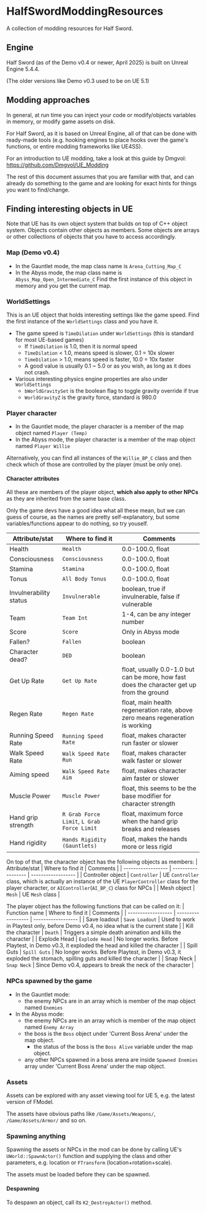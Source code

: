 # HalfSwordModdingResources
A collection of modding resources for Half Sword.

## Engine
Half Sword (as of the Demo v0.4 or newer, April 2025) is built on Unreal Engine 5.4.4. 

(The older versions like Demo v0.3 used to be on UE 5.1)

## Modding approaches
In general, at run time you can inject your code or modify/objects variables in memory, or modify game assets on disk.

For Half Sword, as it is based on Unreal Engine, all of that can be done with ready-made tools (e.g. hooking engines to place hooks over the game's functions, or entire modding frameworks like UE4SS).

For an introduction to UE modding, take a look at this guide by Dmgvol: https://github.com/Dmgvol/UE_Modding

The rest of this document assumes that you are familiar with that, and can already do something to the game and are looking for exact hints for things you want to find/change.

## Finding interesting objects in UE
Note that UE has its own object system that builds on top of C++ object system. Objects contain other objects as members. Some objects are arrays or other collections of objects that you have to access accordingly. 

### Map (Demo v0.4)
* In the Gauntlet mode, the map class name is `Arena_Cutting_Map_C`
* In the Abyss mode, the map class name is `Abyss_Map_Open_Intermediate_C`
Find the first instance of this object in memory and you get the current map.

### WorldSettings
This is an UE object that holds interesting settings like the game speed. Find the first instance of the `WorldSettings` class and you have it.
* The game speed is `TimeDilation` under `WorldSettings` (this is standard for most UE-based games)
  * If `TimeDilation` is 1.0, then it is normal speed
  * `TimeDilation` < 1.0, means speed is slower, 0.1 = 10x slower
  * `TimeDilation` > 1.0, means speed is faster, 10.0 = 10x faster
  * A good value is usually 0.1 ~ 5.0 or as you wish, as long as it does not crash.
* Various interesting physics engine properties are also under `WorldSettings`
  * `bWorldGravitySet` is the boolean flag to toggle gravity override if true
  * `WorldGravityZ` is the gravity force, standard is 980.0

### Player character
* In the Gauntlet mode, the player character is a member of the map object named `Player (Temp)`
* In the Abyss mode, the player character is a member of the map object named `Player Willie`

Alternatively, you can find all instances of the `Willie_BP_C` class and then check which of those are controlled by the player (must be only one).

#### Character attributes
All these are members of the player object, **which also apply to other NPCs** as they are inherited from the same base class.

Only the game devs have a good idea what all these mean, but we can guess of course, as the names are pretty self-explanatory, but some variables/functions appear to do nothing, so try youself.

| Attribute/stat | Where to find it | Comments |
| ------------------ | ------------------ | ------------------ |
| Health | `Health` | 0.0-100.0, float |
| Consciousness | `Consciousness` | 0.0-100.0, float |
| Stamina | `Stamina` | 0.0-100.0, float |
| Tonus | `All Body Tonus` | 0.0-100.0, float |
| Invulnerability status | `Invulnerable` | boolean, true if invulnerable, false if vulnerable |
| Team | `Team Int` | 1-4, can be any integer number |
| Score | `Score` | Only in Abyss mode |
| Fallen? | `Fallen` | boolean |
| Character dead? | `DED` | boolean |
| Get Up Rate | `Get Up Rate` | float, usually 0.0-1.0 but can be more, how fast does the character get up from the ground |
| Regen Rate | `Regen Rate` | float, main health regeneration rate, above zero means regeneration is working |
| Running Speed Rate | `Running Speed Rate` | float, makes character run faster or slower |
| Walk Speed Rate | `Walk Speed Rate Run` | float, makes character walk faster or slower |
| Aiming speed | `Walk Speed Rate Aim` | float, makes character aim faster or slower |
| Muscle Power | `Muscle Power` | float, this seems to be the base modifier for character strength |
| Hand grip strength | `R Grab Force Limit`, `L Grab Force Limit`| float, maximum force when the hand grip breaks and releases |
| Hand rigidity | `Hands Rigidity (Gauntlets)` | float, makes the hands more or less rigid |

On top of that, the character object has the following objects as members:
| Attribute/stat | Where to find it | Comments |
| ------------------ | ------------------ | ------------------ |
| Controller object | `Controller` | UE `Controller` class, which is actually an instance of the UE `PlayerController` class for the player character, or `AIController`(`AI_BP_C`) class for NPCs |
| Mesh object | `Mesh` | UE `Mesh` class |

The player object has the following functions that can be called on it:
| Function name | Where to find it | Comments |
| ------------------ | ------------------ | ------------------ |
| Save loadout | `Save Loadout` | Used to work in Playtest only, before Demo v0.4, no idea what is the current state |
| Kill the character | `Death` | Triggers a simple death animation and kills the character |
| Explode Head | `Explode Head` | No longer works. Before Playtest, in Demo v0.3, it exploded the head and killed the character |
| Spill Guts | `Spill Guts` | No longer works. Before Playtest, in Demo v0.3, it exploded the stomach, spilling guts and killed the character |
| Snap Neck | `Snap Neck` | Since Demo v0.4, appears to break the neck of the character |

### NPCs spawned by the game
* In the Gauntlet mode:
   * the enemy NPCs are in an array which is member of the map object named `Enemies`
* In the Abyss mode:
   * the enemy NPCs are in an array which is member of the map object named `Enemy Array`
   * the boss is the `Boss` object under 'Current Boss Arena' under the map object.
     * the status of the boss is the `Boss Alive` variable under the map object.
   * any other NPCs spawned in a boss arena are inside `Spawned Enemies` array under 'Current Boss Arena' under the map object.

### Assets
Assets can be explored with any asset viewing tool for UE 5, e.g. the latest version of FModel.

The assets have obvious paths like `/Game/Assets/Weapons/`, `/Game/Assets/Armor/` and so on.

### Spawning anything
Spawning the assets or NPCs in the mod can be done by calling UE's `UWorld::SpawnActor()` function and supplying the class and other parameters, e.g. location or `FTransform` (location+rotation+scale).

The assets must be loaded before they can be spawned.

#### Despawning 
To despawn an object, call its `K2_DestroyActor()` method.
